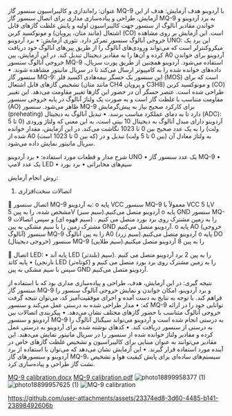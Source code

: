 عنوان: 
راه‌اندازی و کالیبراسیون سنسور گاز MQ-9 با آردوینو
هدف آزمایش:
هدف از این آزمایش، طراحی و پیاده‌سازی مداری برای اتصال سنسور گاز MQ-9 به برد آردوینو و خواندن مقادیر آنالوگ از سنسور جهت کالیبراسیون اولیه و پایش غلظت گازهای قابل اشتعال (مانند متان، پروپان) و مونوکسید کربن (CO) است. این آزمایش بر روی مشاهده خروجی آنالوگ سنسور تمرکز دارد.
تئوری آزمایش:
•	برد آردوینو UNO: این برد یک میکروکنترلر است که می‌تواند ورودی‌های آنالوگ را از طریق پین‌های آنالوگ خود دریافت کرده و آن‌ها را به مقادیر دیجیتال تبدیل کند. در این آزمایش، پین A0 آردوینو برای خواندن خروجی آنالوگ سنسور MQ-9 استفاده می‌شود. آردوینو همچنین از طریق پورت سریال، داده‌های خوانده شده را به کامپیوتر ارسال می‌کند تا در سریال مانیتور مشاهده شوند.
•	سنسور گاز MQ-9: این سنسور یک حسگر نیمه‌هادی اکسید فلز (MOS) است که برای تشخیص گازهای قابل اشتعال (مانند متان CH4 و پروپان C3H8) و مونوکسید کربن (CO) طراحی شده است. عنصر حسگر آن در حضور این گازها تغییر مقاومت می‌دهد. این تغییر مقاومت متناسب با غلظت گاز است و به صورت یک ولتاژ آنالوگ در پایه خروجی سنسور (AO) ظاهر می‌شود. سنسور MQ-9 برای کارکرد صحیح نیاز به پیش‌گرمایش (preheating) دارد تا به دمای عملکرد مناسب برسد.
•	تبدیل آنالوگ به دیجیتال (ADC): آردوینو دارای مبدل آنالوگ به دیجیتال 10 بیتی است، به این معنی که ولتاژ ورودی (0 تا 5 ولت) را به یک عدد صحیح بین 0 تا 1023 نگاشت می‌کند. در این آزمایش، مقدار خوانده شده از A0 (که بین 0 تا 1023 است) به ولتاژ معادل آن (بین 0 تا 5 ولت) تبدیل و در سریال مانیتور نمایش داده می‌شود.

شرح مدار و قطعات مورد استفاده:
•	برد آردوینو UNO
•	یک عدد سنسور گاز MQ-9 
•	یک عدد لامپ LED 
•	سیم‌های مخابراتی
•	برد بورد

روش انجام آزمایش:

1.	اتصالات سخت‌افزاری

	اتصال سنسور MQ-9 به آردوینو: 
o	پایه VCC سنسور MQ-9 معمولاً با VCC یا 5V  مشخص شده، را به پین 5V آردوینو متصل می‌کنیم.(سیم سبز)
o	پایه GND سنسور MQ-9 را به زمین مشترک روی برد بورد متصل می کنیم . (سیم قهوه ای)  و سپس اتصالات مشترک زمین را با سیم مشکی به پین GND آردوینو متصل می‌کنیم.
o	پایه AO (خروجی آنالوگ) سنسور MQ-9 را به پین آنالوگ A0 آردوینو متصل می‌کنیم.(سیم زرد)
o	پایه DO (خروجی دیجیتال) سنسور MQ-9 را به پین 8 آردوینو متصل میکنیم.(سیم طلایی)

	اتصال LED: 
•	پایه آند LED (بلندتر) را به پین 2 برد آردوینو متصل می کنیم .(سیم نارنجی) 
•	پایه کاتد LED (کوتاه‌تر) را به زمین مشترک روی برد بورد متصل می کنیم و سپس با سیم مشکی به پین GND آردوینو متصل می‌کنیم.

نتیجه گیری:
در این آزمایش، هدف، طراحی و پیاده‌سازی مداری بود که با استفاده از سنسور گاز MQ-9 و برد آردوینو، امکان خواندن و نمایش خروجی آنالوگ سنسور را فراهم کند. با توجه به نتایج به دست آمده و اجرای موفقیت‌آمیز کد، می‌توان نتیجه گرفت که:
•	مدار طراحی شده به درستی عمل می‌کند و سنسور MQ-9 توانایی خود را در ارائه خروجی آنالوگ متناسب با حضور گازهای مختلف نشان می‌دهد.
•	پیکربندی اتصالات بین آردوینو و سنسور MQ-9 به درستی انجام شده است و آردوینو می‌تواند سیگنال آنالوگ را به درستی از سنسور دریافت کند.
•	کدهای نوشته شده برای آردوینو به درستی عمل کرده و مقادیر ولتاژ خوانده شده از سنسور را در سریال مانیتور نمایش می‌دهند. این مقادیر می‌توانند به عنوان مبنایی برای کالیبراسیون و تشخیص غلظت گازهای خاص در آینده مورد استفاده قرار گیرند.
•	این آزمایش نشان می‌دهد که می‌توان با استفاده از برد آردوینو و سنسورهای گاز MQ-9، سیستم‌های ساده‌ای برای پایش کیفیت هوا و تشخیص نشت گاز طراحی و پیاده‌سازی کرد.


[MQ-9 calibration.docx](https://github.com/user-attachments/files/20589746/MQ-9.calibration.docx)
[MQ-9 calibration.pdf](https://github.com/user-attachments/files/20589740/MQ-9.calibration.pdf)
![photo18899958377 (1)](https://github.com/user-attachments/assets/16911823-fd0d-4064-b65f-7db42346a80b)
![photo18899957625 (1)](https://github.com/user-attachments/assets/fe40b74a-6af0-4b09-8f05-03126950907e)
![MQ-9 calibration](https://github.com/user-attachments/assets/a730270a-3f28-4959-b210-3003e21ca57e)


https://github.com/user-attachments/assets/23374ed8-3d60-4485-b141-23898492606b

